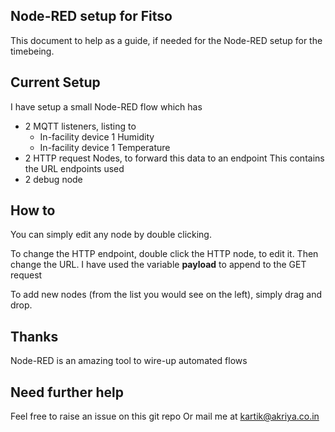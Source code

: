 ## Node-RED setup for Fitso
This document to help as a guide, if needed for the Node-RED setup for the timebeing. 

## Current Setup
I have setup a small Node-RED flow which has
* 2 MQTT listeners, listing to
    * In-facility device 1 Humidity
    * In-facility device 1 Temperature
* 2 HTTP request Nodes, to forward this data to an endpoint
    This contains the URL endpoints used
* 2 debug node
    

## How to
You can simply edit any node by double clicking.

To change the HTTP endpoint, double click the HTTP node, to edit it.
Then change the URL.
I have used the variable __payload__ to append to the GET request


To add new nodes (from the list you would see on the left), simply drag and drop.


## Thanks
Node-RED is an amazing tool to wire-up automated flows

## Need further help
Feel free to raise an issue on this git repo
Or mail me at kartik@akriya.co.in


